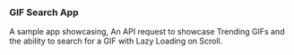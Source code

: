 ### GIF Search App

A sample app showcasing, An API request to showcase Trending GIFs and the ability to search for a GIF with Lazy Loading on Scroll.